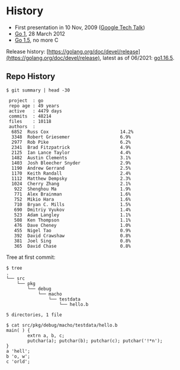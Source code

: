# History

* First presentation in 10 Nov, 2009 ([Google Tech Talk](https://www.youtube.com/watch?v=rKnDgT73v8s))
* [Go 1](https://blog.golang.org/go1),  28 March 2012
* [Go 1.5](https://golang.org/doc/go1.5#c), no more C

Release history:
[https://golang.org/doc/devel/release](https://golang.org/doc/devel/release),
latest as of 06/2021: [go1.16.5](https://golang.org/doc/devel/release#go1.16).


## Repo History

```
$ git summary | head -30

 project  : go
 repo age : 49 years
 active   : 4479 days
 commits  : 48214
 files    : 10118
 authors  : 
  6852  Russ Cox                           14.2%
  3348  Robert Griesemer                   6.9%
  2977  Rob Pike                           6.2%
  2341  Brad Fitzpatrick                   4.9%
  2125  Ian Lance Taylor                   4.4%
  1482  Austin Clements                    3.1%
  1403  Josh Bleecher Snyder               2.9%
  1190  Andrew Gerrand                     2.5%
  1170  Keith Randall                      2.4%
  1112  Matthew Dempsky                    2.3%
  1024  Cherry Zhang                       2.1%
   922  Shenghou Ma                        1.9%
   771  Alex Brainman                      1.6%
   752  Mikio Hara                         1.6%
   710  Bryan C. Mills                     1.5%
   690  Dmitriy Vyukov                     1.4%
   523  Adam Langley                       1.1%
   508  Ken Thompson                       1.1%
   476  Dave Cheney                        1.0%
   455  Nigel Tao                          0.9%
   392  David Crawshaw                     0.8%
   381  Joel Sing                          0.8%
   365  David Chase                        0.8%
```

Tree at first commit:

```
$ tree 
.
└── src
    └── pkg
        └── debug
            └── macho
                └── testdata
                    └── hello.b

5 directories, 1 file

$ cat src/pkg/debug/macho/testdata/hello.b 
main( ) {
        extrn a, b, c;
        putchar(a); putchar(b); putchar(c); putchar('!*n');
}
a 'hell';
b 'o, w';
c 'orld';
```
